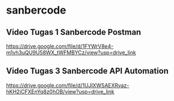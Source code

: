 # sanbercode

## Video Tugas 1 Sanbercode Postman
https://drive.google.com/file/d/1FYWrV8e4-m1vh3uQU9U58WX_tWFMBYCz/view?usp=drive_link

## Video Tugas 3 Sanbercode API Automation 
https://drive.google.com/file/d/1UJIXWSAEXRvaz-hKH2iCFXEnYq8z0hOB/view?usp=drive_link
